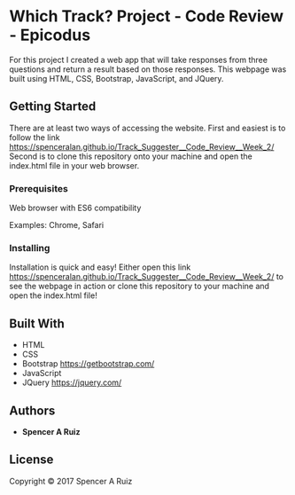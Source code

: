 # Which Track? Project - Code Review - Epicodus

For this project I created a web app that will take responses from three questions and return a result based on those responses. This webpage was built using HTML, CSS, Bootstrap, JavaScript, and JQuery.

## Getting Started

There are at least two ways of accessing the website. First and easiest is to follow the link https://spenceralan.github.io/Track_Suggester__Code_Review__Week_2/ Second is to clone this repository onto your machine and open the index.html file in your web browser.

### Prerequisites

Web browser with ES6 compatibility

Examples: Chrome, Safari

### Installing

Installation is quick and easy! Either open this link https://spenceralan.github.io/Track_Suggester__Code_Review__Week_2/ to see the webpage in action or clone this repository to your machine and open the index.html file!

## Built With

* HTML
* CSS
* Bootstrap https://getbootstrap.com/
* JavaScript
* JQuery https://jquery.com/

## Authors

* **Spencer A Ruiz**

## License

Copyright © 2017 Spencer A Ruiz
